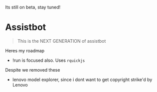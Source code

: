Its still on beta, stay tuned!

# Assistbot

> This is the NEXT GENERATION of assistbot

Heres my roadmap

- !run is focused also. Uses `rquickjs`

Despite we removed these

- lenovo model explorer, since i dont want to get copyright strike'd by Lenovo